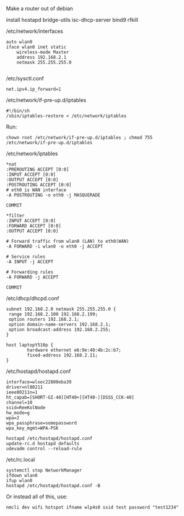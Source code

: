 Make a router out of debian


install hostapd bridge-utils isc-dhcp-server bind9 rfkill


/etc/network/interfaces
```
auto wlan0
iface wlan0 inet static
    wireless-mode Master
    address 192.168.2.1
    netmask 255.255.255.0
    
```

/etc/sysctl.conf
```
net.ipv4.ip_forward=1
```

/etc/network/if-pre-up.d/iptables
```
#!/bin/sh
/sbin/iptables-restore < /etc/network/iptables
```
Run:
```
chown root /etc/network/if-pre-up.d/iptables ; chmod 755 /etc/network/if-pre-up.d/iptables
```

/etc/network/iptables
```
*nat
:PREROUTING ACCEPT [0:0]
:INPUT ACCEPT [0:0]
:OUTPUT ACCEPT [0:0]
:POSTROUTING ACCEPT [0:0]
# eth0 is WAN interface
-A POSTROUTING -o eth0 -j MASQUERADE

COMMIT

*filter
:INPUT ACCEPT [0:0]
:FORWARD ACCEPT [0:0]
:OUTPUT ACCEPT [0:0]

# Forward traffic from wlan0 (LAN) to eth0(WAN)
-A FORWARD -i wlan0 -o eth0 -j ACCEPT

# Service rules
-A INPUT -j ACCEPT

# Forwarding rules
-A FORWARD -j ACCEPT

COMMIT
```
/etc/dhcp/dhcpd.conf
```
subnet 192.168.2.0 netmask 255.255.255.0 {
 range 192.168.2.100 192.168.2.199;
 option routers 192.168.2.1;
 option domain-name-servers 192.168.2.1;
 option broadcast-address 192.168.2.255;
}

host laptopY510p {
        hardware ethernet e6:9e:40:4b:2c:b7;
        fixed-address 192.168.2.11;
}
```

/etc/hostapd/hostapd.conf
```
interface=wlxec22800eba39
driver=nl80211
ieee80211n=1
ht_capab=[SHORT-GI-40][HT40+][HT40-][DSSS_CCK-40]
channel=10
ssid=ReeKolNode
hw_mode=g
wpa=2
wpa_passphrase=somepassword
wpa_key_mgmt=WPA-PSK
```

```
hostapd /etc/hostapd/hostapd.conf
update-rc.d hostapd defaults
udevadm control --reload-rule
```


/etc/rc.local
```
systemctl stop NetworkManager
ifdown wlan0
ifup wlan0 
hostapd /etc/hostapd/hostapd.conf -B
```


Or instead all of this, use:
```
nmcli dev wifi hotspot ifname wlp4s0 ssid test password "test1234"
```
